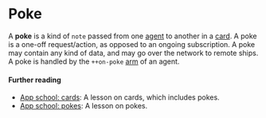 # Poke

A **poke** is a kind of `note` passed from one [agent](agent.md) to another in a [card](card.md). A poke is a one-off request/action, as opposed to an ongoing subscription. A poke may contain any kind of data, and may go over the network to remote ships. A poke is handled by the `++on-poke` [arm](arm.md) of an agent.

#### Further reading

- [App school: cards](../build-on-urbit/app-school/5-cards.md): A lesson on cards, which includes pokes.
- [App school: pokes](../build-on-urbit/app-school/6-pokes.md): A lesson on pokes.

